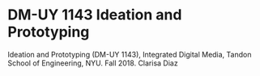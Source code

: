 # DM-UY 1143 Ideation and Prototyping

Ideation and Prototyping \(DM-UY 1143\), Integrated Digital Media, Tandon School of Engineering, NYU. Fall 2018. Clarisa Diaz

